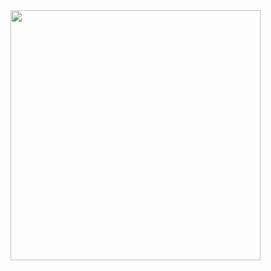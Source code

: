 <img align="right" width="400" height="400" src="https://media1.tenor.com/images/3ecd597130405bb241360e300149b6ca/tenor.gif">
